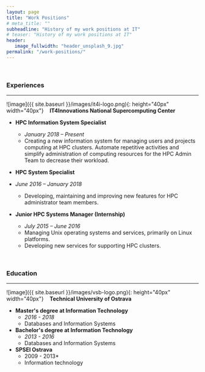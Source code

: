 ```yaml
---
layout: page
title: "Work Positions"
# meta_title: ""
subheadline: "History of my work positions at IT"
# teaser: "History of my work positions at IT"
header:
   image_fullwidth: "header_unsplash_9.jpg"
permalink: "/work-positions/"
---
```

&nbsp;
### Experiences
***
![image]({{ site.baseurl }}/images/it4i-logo.png){: height="40px" width="40px"} &nbsp;&nbsp; **IT4Innovations National Supercomputing Center**
  - **HPC Information System Specialist** 
    - *January 2018 – Present*
    - Creating a new information system for managing users and projects computing at HPC clusters. Automate repetitive activities and simplify administration of computing resources for the HPC Admin Team to decrease their workload. 

  - **HPC System Specialist** 
  - *June 2016 – January 2018*
    - Developing, maintaining and improving new features for HPC administrator team members.

  - **Junior HPC Systems Manager (Internship)** 
    - *July 2015 – June 2016*
    - Managing Unix operating systems and services, primarily on Linux platforms. 
    - Developing new services for supporting HPC clusters. 

&nbsp;
### Education
***
![image]({{ site.baseurl }}/images/vsb-logo.png){: height="40px" width="40px"} &nbsp;&nbsp; **Technical University of Ostrava**
  - **Master's degree at Information Technology** 
    - *2016 - 2018*
    - Databases and Information Systems
  - **Bachelor's degree at Information Technology** 
    - *2013 - 2016*
    - Databases and Information Systems
  - **SPSEI Ostrava** 
    - 2009 - 2013*
    - Information technology
